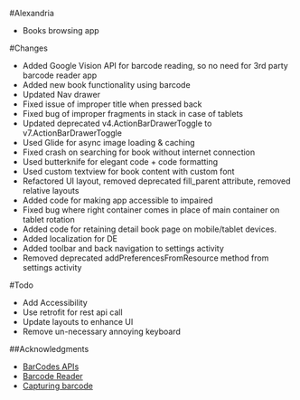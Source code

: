 #Alexandria
- Books browsing app


#Changes
- Added Google Vision API for barcode reading, so no need for 3rd party barcode reader app
- Added new book functionality using barcode
- Updated Nav drawer
- Fixed issue of improper title when pressed back
- Fixed bug of improper fragments in stack in case of tablets
- Updated deprecated v4.ActionBarDrawerToggle to v7.ActionBarDrawerToggle
- Used Glide for async image loading & caching
- Fixed crash on searching for book without internet connection
- Used butterknife for elegant code + code formatting
- Used custom textview for book content with custom font
- Refactored UI layout, removed deprecated fill_parent attribute, removed relative layouts
- Added code for making app accessible to impaired
- Fixed bug where right container comes in place of main container on tablet rotation
- Added code for retaining detail book page on mobile/tablet devices.
- Added localization for DE
- Added toolbar and back navigation to settings activity
- Removed deprecated addPreferencesFromResource method from settings activity

#Todo
- Add Accessibility
- Use retrofit for rest api call
- Update layouts to enhance UI
- Remove un-necessary annoying keyboard

##Acknowledgments
- [BarCodes APIs](https://search-codelabs.appspot.com/codelabs/bar-codes)
- [Barcode Reader](https://github.com/googlesamples/android-vision/tree/master/visionSamples/barcode-reader)
- [Capturing barcode](http://stackoverflow.com/questions/32021193/how-to-capture-barcode-values-using-the-new-barcode-api-in-google-play-services)